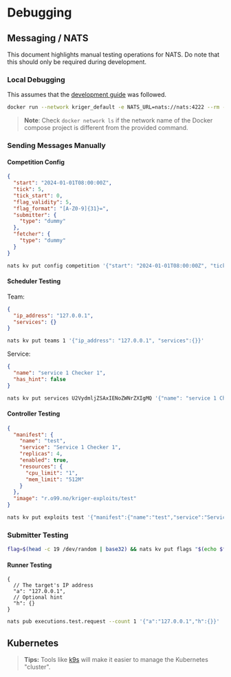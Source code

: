 # Debugging

## Messaging / NATS

This document highlights manual testing operations for NATS. Do note that this should only be required during
development.

### Local Debugging

This assumes that the [development guide](../README.md#development) was followed.

```bash
docker run --network kriger_default -e NATS_URL=nats://nats:4222 --rm -it natsio/nats-box
```

> **Note**: Check `docker network ls` if the network name of the Docker compose project is different from the provided
> command.

### Sending Messages Manually

#### Competition Config

```json
{
  "start": "2024-01-01T08:00:00Z",
  "tick": 5,
  "tick_start": 0,
  "flag_validity": 5,
  "flag_format": "[A-Z0-9]{31}=",
  "submitter": {
    "type": "dummy"
  },
  "fetcher": {
    "type": "dummy"
  }
}
```

```bash
nats kv put config competition '{"start": "2024-01-01T08:00:00Z", "tick": 5, "tick_start": 0, "flag_validity": 5, "flag_format": "[A-Z0-9]{31}=", "submitter": {"type": "dummy"}, "fetcher": {"type": "dummy"}}'
```

#### Scheduler Testing

Team:

```json
{
  "ip_address": "127.0.0.1",
  "services": {}
}
```

```bash
nats kv put teams 1 '{"ip_address": "127.0.0.1", "services":{}}'
```

Service:

```json
{
  "name": "service 1 Checker 1",
  "has_hint": false
}
```

```bash
nats kv put services U2VydmljZSAxIENoZWNrZXIgMQ '{"name": "service 1 Checker 1", "has_hint": false}'
```

#### Controller Testing

```json
{
  "manifest": {
    "name": "test",
    "service": "Service 1 Checker 1",
    "replicas": 4,
    "enabled": true,
    "resources": {
      "cpu_limit": "1",
      "mem_limit": "512M"
    }
  },
  "image": "r.o99.no/kriger-exploits/test"
}
```

```bash
nats kv put exploits test '{"manifest":{"name":"test","service":"Service 1 Checker 1","replicas":4,"enabled":true,"resources":{"cpu_limit":"1","mem_limit":"512M"}},"image":"r.o99.no/kriger-exploits/test"}'
```

### Submitter Testing

```bash
flag=$(head -c 19 /dev/random | base32) && nats kv put flags "$(echo $flag | base64)".submit "{\"f\":\"$flag\"}"
````

#### Runner Testing

```json5
{
  // The target's IP address
  "a": "127.0.0.1",
  // Optional hint
  "h": {}
}
```

```bash
nats pub executions.test.request --count 1 '{"a":"127.0.0.1","h":{}}'
```

## Kubernetes

> **Tips:** Tools like [k9s](https://github.com/derailed/k9s) will make it easier to manage the Kubernetes "cluster".
